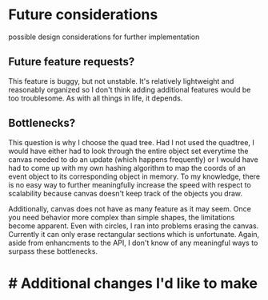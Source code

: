 # Future considerations

possible design considerations for further implementation

## Future feature requests?

This feature is buggy, but not unstable. It's relatively
lightweight and reasonably organized so I don't think 
adding additional features would be too troublesome. As
with all things in life, it depends. 

## Bottlenecks?

This question is why I choose the quad tree. Had I not used
the quadtree, I would have either had to look through
the entire object set everytime the canvas needed to do
an update (which happens frequently) or I would have had
to come up with my own hashing algorithm to map the coords
of an event object to its corresponding object in memory.
To my knowledge, there is no easy way to further meaningfully
increase the speed with respect to scalability because canvas
doesn't keep track of the objects you draw. 

Additionally, canvas does not have as many feature as it
may seem. Once you need behavior more complex than simple shapes, the limitations become apparent. Even with circles,
I ran into problems erasing the canvas. Currently it can
only erase rectangular sections which is unfortunate. Again,
aside from enhancments to the API, I don't know of any 
meaningful ways to surpass these bottlenecks. 

# # Additional changes I'd like to make